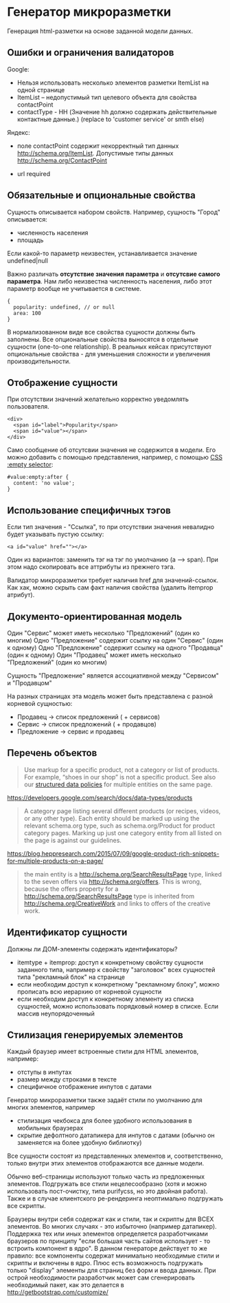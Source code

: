 Генератор микроразметки
===

Генерация html-разметки на основе заданной модели данных.


Ошибки и ограничения валидаторов
---

Google:

- Нельзя использовать несколько элементов разметки ItemList на одной странице
- ItemList – недопустимый тип целевого объекта для свойства contactPoint
- contactType - HH (Значение hh должно содержать действительные контактные данные.) (replace to 'customer service' or smth else)

Яндекс:

- поле contactPoint содержит некорректный тип данных http://schema.org/ItemList. Допустимые типы данных http://schema.org/ContactPoint

- url required


Обязательные и опциональные свойства
---

Сущность описывается набором свойств. Например, сущность "Город" описывается:
- численность населения
- площадь

Если какой-то параметр неизвестен, устанавливается значение undefined|null

Важно различать **отсутствие значения параметра** и **отсутсвие самого параметра**.
Нам либо неизвестна численность населения, либо этот параметр вообще не учитывается в системе.

```
{
  popularity: undefined, // or null
  area: 100
}
```

В нормализованном виде все свойства сущности должны быть заполнены. Все опциональные свойства выносятся в отдельные сущности (one-to-one relationship). В реальных кейсах присутствуют опциональные свойства - для уменьшения сложности и увеличения производительности.


Отображение сущности
---

При отсутствии значений желательно корректно уведомлять пользователя.

```
<div>
  <span id="label">Popularity</span>
  <span id="value"></span>
</div>
```

Само сообщение об отсутсвии значения не содержится в модели. Его можно добавить с помощью представления, например, с помощью [CSS :empty selector](https://developer.mozilla.org/ru/docs/Web/CSS/:empty):

```
#value:empty:after {
  content: 'no value';
}
```

Использование специфичных тэгов
---

Если тип значения - "Ссылка", то при отсутствии значения невалидно будет указывать пустую ссылку:

```<a id="value" href=""></a>```

Один из вариантов: заменить тэг на тэг по умолчанию (a --> span). При этом надо скопировать все аттрибуты из прежнего тэга.

Валидатор микроразметки требует наличия href для значений-ссылок. Как хак, можно скрыть сам факт наличия свойства (удалить itemprop атрибут).


Документо-ориентированная модель
---

Один "Сервис" может иметь несколько "Предложений" (один ко многим)
Одно "Предложение" содержит ссылку на один "Сервис" (один к одному)
Одно "Предложение" содержит ссылку на одного "Продавца" (один к одному)
Один "Продавец" может иметь несколько "Предложений" (один ко многим)

Сущность "Предложение" является ассоциативной между "Сервисом" и "Продавцом"

На разных страницах эта модель может быть представлена с разной корневой сущностью:
- Продавец -> список предложений ( + сервисов)
- Сервис -> список предложений ( + продавцов)
- Предложение -> сервис и продавец


Перечень объектов
---

> Use markup for a specific product, not a category or list of products. For example, “shoes in our shop” is not a specific product. See also our [structured data policies](https://developers.google.com/search/docs/guides/intro-structured-data#multiple-entities-on-the-same-page) for multiple entities on the same page.

https://developers.google.com/search/docs/data-types/products

> A category page listing several different products (or recipes, videos, or any other type). Each entity should be marked up using the relevant schema.org type, such as schema.org/Product for product category pages. Marking up just one category entity from all listed on the page is against our guidelines.

https://blog.heppresearch.com/2015/07/09/google-product-rich-snippets-for-multiple-products-on-a-page/

> the main entity is a http://schema.org/SearchResultsPage type, linked to the seven offers via http://schema.org/offers. This is wrong, because the offers property for a http://schema.org/SearchResultsPage type is inherited from http://schema.org/CreativeWork and links to offers of the creative work.


Идентификатор сущности
---

Должны ли ДОМ-элементы содержать идентификаторы?

- itemtype + itemprop: доступ к конкретному свойству сущности заданного типа, например к свойству "заголовок" всех сущностей типа "рекламный блок" на странице
- если необходим доступ к конкретному "рекламному блоку", можно прописать всю иерархию от корневой сущности
- если необходим доступ к конкретному элементу из списка сущностей, можно использовать порядковый номер в списке. Если массив неупорядоченный


Стилизация генерируемых элементов
---

Каждый браузер имеет встроенные стили для HTML элементов, например:
- отступы в инпутах
- размер между строками в тексте
- специфичное отображение инпутов с датами

Генератор микроразметки также задаёт стили по умолчанию для многих элементов, например
- стилизация чекбокса для более удобного использования в мобильных браузерах
- скрытие дефолтного датапикера для инпутов с датами (обычно он заменяется на более удобную библиотку)

Все сущности состоят из представленных элементов и, соответственно, только внутри этих элементов отображаются все данные модели.

Обычно веб-страницы используют только часть из предложенных элементов. Подгружать все стили нецелесообразно (хотя и можно использовать пост-очистку, типа purifycss, но это двойная работа). Также и в случае клиентского ре-рендеринга неоптимально подгружать все скрипты.

Браузеры внутри себя содержат как и стили, так и скрипты для ВСЕХ элементов. Во многих случаях - это избыточно (например датапикер). Поддержка тех или иных элементов определяется разработчиками браузеров по принципу "если большая часть сайтов использует - то встроить компонент в ядро".
В данном генераторе действует то же правило: все компоненты содержат минимально необходимые стили и скрипты и включены в ядро. Плюс есть возможность подгружать только "display" элементы для страниц без форм и ввода данных. При острой необходимости разработчик может сам сгенерировать необходимый пакет, как это делается в http://getbootstrap.com/customize/